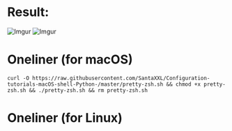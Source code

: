 # Result:

![Imgur](https://i.imgur.com/IvwImTG.png)
![Imgur](https://i.imgur.com/L2vcKPo.png)

# Oneliner (for macOS)
`curl -O https://raw.githubusercontent.com/SantaXXL/Configuration-tutorials-macOS-shell-Python-/master/pretty-zsh.sh && chmod +x pretty-zsh.sh && ./pretty-zsh.sh && rm pretty-zsh.sh`

# Oneliner (for Linux)
